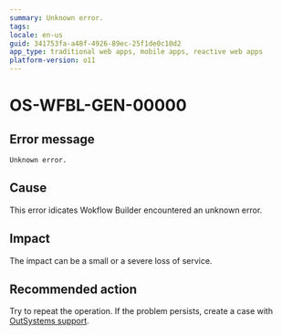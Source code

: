 ```yaml
---
summary: Unknown error.
tags:
locale: en-us
guid: 341753fa-a48f-4926-89ec-25f1de0c10d2
app_type: traditional web apps, mobile apps, reactive web apps
platform-version: o11
---
```


# OS-WFBL-GEN-00000

## Error message

`Unknown error.`

## Cause

This error idicates Wokflow Builder encountered an unknown error. 

## Impact

The impact can be a small or a severe loss of service.

## Recommended action

Try to repeat the operation. If the problem persists, create a case with [OutSystems support](https://success.outsystems.com/Support).
